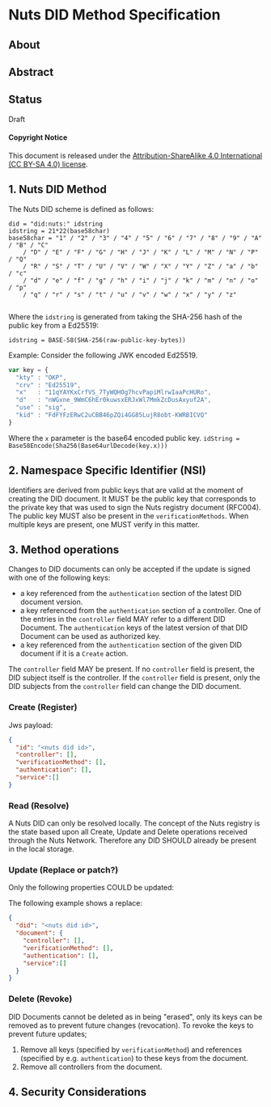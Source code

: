 # Nuts DID Method Specification

## About

## Abstract

## Status
Draft

#### Copyright Notice
This document is released under the [Attribution-ShareAlike 4.0 International \(CC BY-SA 4.0\) license](https://creativecommons.org/licenses/by-sa/4.0/).

## 1. Nuts DID Method
The Nuts DID scheme is defined as follows:
```
did = "did:nuts:" idstring
idstring = 21*22(base58char)
base58char = "1" / "2" / "3" / "4" / "5" / "6" / "7" / "8" / "9" / "A" / "B" / "C"
    / "D" / "E" / "F" / "G" / "H" / "J" / "K" / "L" / "M" / "N" / "P" / "Q"
    / "R" / "S" / "T" / "U" / "V" / "W" / "X" / "Y" / "Z" / "a" / "b" / "c"
    / "d" / "e" / "f" / "g" / "h" / "i" / "j" / "k" / "m" / "n" / "o" / "p"
    / "q" / "r" / "s" / "t" / "u" / "v" / "w" / "x" / "y" / "z"
    
```

Where the `idstring` is generated from taking the SHA-256 hash of the public key from a Ed25519:

`idstring = BASE-58(SHA-256(raw-public-key-bytes))`

Example:
Consider the following JWK encoded Ed25519.

```javascript
var key = {
  "kty" : "OKP",
  "crv" : "Ed25519",
  "x"   : "11qYAYKxCrfVS_7TyWQHOg7hcvPapiMlrwIaaPcHURo",
  "d"   : "nWGxne_9WmC6hEr0kuwsxERJxWl7MmkZcDusAxyuf2A",
  "use" : "sig",
  "kid" : "FdFYFzERwC2uCBB46pZQi4GG85LujR8obt-KWRBICVQ"
}
```
Where the `x` parameter is the base64 encoded public key.
`idString = Base58Encode(Sha256(Base64urlDecode(key.x)))`

## 2. Namespace Specific Identifier (NSI)

Identifiers are derived from public keys that are valid at the moment of creating the DID document. 
It MUST be the public key that corresponds to the private key that was used to sign the Nuts registry document (RFC004).
The public key MUST also be present in the `verificationMethods`. When multiple keys are present, one MUST verify in this matter.

## 3. Method operations

Changes to DID documents can only be accepted if the update is signed with one of the following keys:

- a key referenced from the `authentication` section of the latest DID document version.
- a key referenced from the `authentication` section of a controller. One of the entries in the `controller` field MAY refer to a different DID Document. 
  The `authentication` keys of the latest version of that DID Document can be used as authorized key.
- a key referenced from the `authentication` section of the given DID document if it is a `Create` action.

The `controller` field MAY be present. If no `controller` field is present, the DID subject itself is the controller.
If the `controller` field is present, only the DID subjects from the `controller` field can change the DID document.

### Create (Register)

Jws payload:
```json
{
  "id": "<nuts did id>",
  "controller": [],
  "verificationMethod": [],
  "authentication": [],
  "service":[]
}
```

### Read (Resolve)
A Nuts DID can only be resolved locally. The concept of the Nuts registry is the state based upon all Create, Update and Delete operations received through the Nuts Network.
Therefore any DID SHOULD already be present in the local storage.

### Update (Replace or patch?)
Only the following properties COULD be updated:


The following example shows a replace:
```json
{
  "did": "<nuts did id>",
  "document": {
    "controller": [],
    "verificationMethod": [],
    "authentication": [],
    "service":[]
  }
}
```

### Delete (Revoke)

DID Documents cannot be deleted as in being "erased", only its keys can be removed as to prevent future changes (revocation).
To revoke the keys to prevent future updates;

1. Remove all keys (specified by `verificationMethod`) and references (specified by e.g. `authentication`) to
   these keys from the document. 
2. Remove all controllers from the document.

## 4. Security Considerations

